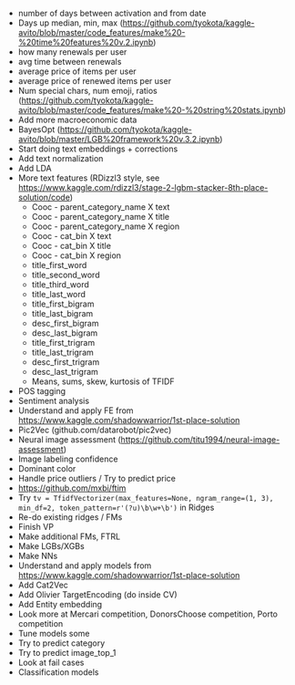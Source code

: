 - number of days between activation and from date
- Days up median, min, max (https://github.com/tyokota/kaggle-avito/blob/master/code_features/make%20-%20time%20features%20v.2.ipynb)
- how many renewals per user
- avg time between renewals
- average price of items per user
- average price of renewed items per user
- Num special chars, num emoji, ratios (https://github.com/tyokota/kaggle-avito/blob/master/code_features/make%20-%20string%20stats.ipynb)
- Add more macroeconomic data
- BayesOpt (https://github.com/tyokota/kaggle-avito/blob/master/LGB%20framework%20v.3.2.ipynb)
- Start doing text embeddings + corrections
- Add text normalization
- Add LDA
- More text features (RDizzl3 style, see https://www.kaggle.com/rdizzl3/stage-2-lgbm-stacker-8th-place-solution/code)
	- Cooc - parent_category_name X text
	- Cooc - parent_category_name X title
	- Cooc - parent_category_name X region
	- Cooc - cat_bin X text
	- Cooc - cat_bin X title
	- Cooc - cat_bin X region
	- title_first_word
	- title_second_word
	- title_third_word
	- title_last_word
	- title_first_bigram
	- title_last_bigram
	- desc_first_bigram
	- desc_last_bigram
	- title_first_trigram
	- title_last_trigram
	- desc_first_trigram
	- desc_last_trigram
	- Means, sums, skew, kurtosis of TFIDF
- POS tagging
- Sentiment analysis
- Understand and apply FE from https://www.kaggle.com/shadowwarrior/1st-place-solution
- Pic2Vec (github.com/datarobot/pic2vec)
- Neural image assessment (https://github.com/titu1994/neural-image-assessment)
- Image labeling confidence
- Dominant color
- Handle price outliers / Try to predict price
- https://github.com/mxbi/ftim
- Try `tv = TfidfVectorizer(max_features=None, ngram_range=(1, 3), min_df=2, token_pattern=r'(?u)\b\w+\b')` in Ridges
- Re-do existing ridges / FMs
- Finish VP
- Make additional FMs, FTRL
- Make LGBs/XGBs
- Make NNs
- Understand and apply models from https://www.kaggle.com/shadowwarrior/1st-place-solution
- Add Cat2Vec
- Add Olivier TargetEncoding (do inside CV)
- Add Entity embedding
- Look more at Mercari competition, DonorsChoose competition, Porto competition
- Tune models some
- Try to predict category
- Try to predict image_top_1
- Look at fail cases
- Classification models

